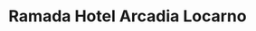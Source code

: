 ---
category: #
title: Ramada Hotel Arcadia Locarno
class: ramada-hotel-arcadia-locarno
location: Locarno, Switzerland
description: A modern base by Lake Maggiore in the Swiss town of Lorgano, with breakfast and dinner
price: 148
was-price: 227
price-description: per room per night
url: https://www.secretescapes.com/ramada-hotel-arcadia-locarno-locarno-switzerland/sale?gce_tei=1&utm_source=SE&utm_medium=hub_offer&utm_campaign=swiss_20160527
long-description: >
                 A modern base by Lake Maggiore in the sunny Swiss town of Lorgano, with breakfast and three-course dinner
description-bullets:  >
                      <li>Staying in a bright and cosy room with glorious mountain views</li>
                      <li>Being just moments from a promenade, from which Lake Maggiore can be seen in all its glory</li>
                      <li>Exploring the best of Locarno during your stay, from the Lago di Vogorno to Visconteo Castle</li>
---